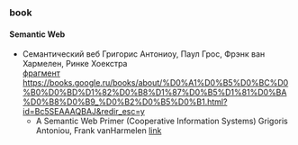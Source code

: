 ### book
#### Semantic Web 
- Семантический веб Григорис Антониоу, Паул Грос, Фрэнк ван Хармелен, Ринке Хоекстра  
[фрагмент](https://content.e-bookshelf.de/media/reading/L-23447088-5750c7709b.pdf)
https://books.google.ru/books/about/%D0%A1%D0%B5%D0%BC%D0%B0%D0%BD%D1%82%D0%B8%D1%87%D0%B5%D1%81%D0%BA%D0%B8%D0%B9_%D0%B2%D0%B5%D0%B1.html?id=Bc5SEAAAQBAJ&redir_esc=y
  - A Semantic Web Primer (Cooperative Information Systems) Grigoris Antoniou, Frank vanHarmelen [link](https://www.semanticscholar.org/paper/A-semantic-web-primer-Antoniou-Harmelen/cb700d53e6be65063d0523b4beba317edaf68bb9)
